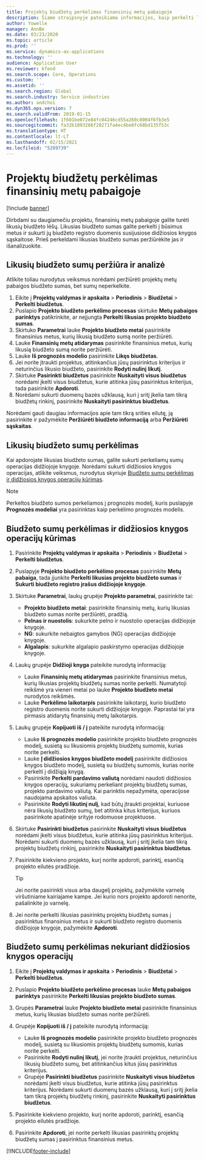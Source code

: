 ```yaml
---
title: Projektų biudžetų perkėlimas finansinių metų pabaigoje
description: Šiame straipsnyje pateikiama informacijos, kaip perkelti likusias biudžeto sumas į būsimus metus ir sukurti biudžeto registro duomenis.
author: Yowelle
manager: AnnBe
ms.date: 03/23/2020
ms.topic: article
ms.prod: ''
ms.service: dynamics-ax-applications
ms.technology: ''
audience: Application User
ms.reviewer: kfend
ms.search.scope: Core, Operations
ms.custom: ''
ms.assetid: ''
ms.search.region: Global
ms.search.industry: Service industries
ms.author: andchoi
ms.dyn365.ops.version: 7
ms.search.validFrom: 2019-01-15
ms.openlocfilehash: 1f601be072e84fc04246cd55a260c8004f6fb3e5
ms.sourcegitcommit: fa32b1893286f20271fa4ec4be8fc68bd135f53c
ms.translationtype: HT
ms.contentlocale: lt-LT
ms.lasthandoff: 02/15/2021
ms.locfileid: "5289739"
---
```

# <a name="transfer-project-budgets-at-fiscal-year-end"></a>Projektų biudžetų perkėlimas finansinių metų pabaigoje

[!include [banner](../includes/banner.md)]

Dirbdami su daugiamečiu projektu, finansinių metų pabaigoje galite turėti likusių biudžeto lėšų. Likusias biudžeto sumas galite perkelti į būsimus metus ir sukurti jų biudžeto registro duomenis susijusiose didžiosios knygos sąskaitose. Prieš perkeldami likusias biudžeto sumas peržiūrėkite jas ir išanalizuokite.

## <a name="review-and-analyze-remaining-budget-amounts"></a>Likusių biudžeto sumų peržiūra ir analizė

Atlikite toliau nurodytus veiksmus norėdami peržiūrėti projektų metų pabaigos biudžeto sumas, bet sumų neperkelkite.

1. Eikite į **Projektų valdymas ir apskaita** > **Periodinis** > **Biudžetai** > **Perkelti biudžetus**. 
2. Puslapio **Projekto biudžeto perkėlimo procesas** skirtuke **Metų pabaigos parinktys** patikrinkite, ar neįjungta **Perkelti likusias projekto biudžeto sumas**.
3. Skirtuko **Parametrai** lauke **Projekto biudžeto metai** pasirinkite finansinius metus, kurių likusią biudžeto sumą norite peržiūrėti. 
4. Lauke **Finansinių metų atidarymas** pasirinkite finansinius metus, kurių likusią biudžeto sumą norite peržiūrėti. 
5. Lauke **Iš prognozės modelio** pasirinkite **Likęs biudžetas**. 
6. Jei norite įtraukti projektus, atitinkančius jūsų pasirinktus kriterijus ir neturinčius likusio biudžeto, pasirinkite **Rodyti nulinį likutį**.  
7. Skirtuke **Pasirinkti biudžetus** pasirinkite **Nuskaityti visus biudžetus** norėdami įkelti visus biudžetus, kurie atitinka jūsų pasirinktus kriterijus, tada pasirinkite **Apdoroti**. 
8. Norėdami sukurti duomenų bazės užklausą, kuri į sritį įkelia tam tikrą biudžetų rinkinį, pasirinkite **Nuskaityti pasirinktus biudžetus**.

Norėdami gauti daugiau informacijos apie tam tikrą srities eilutę, ją pasirinkite ir pažymėkite **Peržiūrėti biudžeto informaciją** arba **Peržiūrėti sąskaitas**.

## <a name="carry-forward-remaining-budget-amounts"></a>Likusių biudžeto sumų perkėlimas 

Kai apdorojate likusias biudžeto sumas, galite sukurti perkeliamų sumų operacijas didžiojoje knygoje. Norėdami sukurti didžiosios knygos operacijas, atlikite veiksmus, nurodytus skyriuje [Biudžeto sumų perkėlimas ir didžiosios knygos operacijų kūrimas](#carry-forward). 

> [!NOTE]
> Perkeltos biudžeto sumos perkeliamos į prognozės modelį, kuris puslapyje **Prognozės modeliai** yra pasirinktas kaip perkėlimo prognozės modelis.  

## <a name="carry-forward-budget-amounts-and-create-general-ledger-transactions"></a><a name="carry-forward"></a>Biudžeto sumų perkėlimas ir didžiosios knygos operacijų kūrimas

1.  Pasirinkite **Projektų valdymas ir apskaita** > **Periodinis** > **Biudžetai** > **Perkelti biudžetus**. 
2. Puslapyje **Projekto biudžeto perkėlimo procesas** pasirinkite **Metų pabaiga**, tada įjunkite **Perkelti likusias projekto biudžeto sumas** ir **Sukurti biudžeto registro įrašus didžiojoje knygoje**. 
3. Skirtuke **Parametrai**, laukų grupėje **Projekto parametrai**, pasirinkite tai:

   - **Projekto biudžeto metai**: pasirinkite finansinių metų, kurių likusias biudžeto sumas norite peržiūrėti, pradžią. 
   - **Pelnas ir nuostolis**: sukurkite pelno ir nuostolio operacijas didžiojoje knygoje. 
   -  **NG**: sukurkite nebaigtos gamybos (NG) operacijas didžiojoje knygoje.
   -  **Algalapis**: sukurkite algalapio paskirstymo operacijas didžiojoje knygoje. 

5. Laukų grupėje **Didžioji knyga** pateikite nurodytą informaciją: 

   - Lauke **Finansinių metų atidarymas** pasirinkite finansinius metus, kurių likusias projektų biudžetų sumas norite perkelti. Numatytoji reikšmė yra vieneri metai po lauke **Projekto biudžeto metai** nurodytos reikšmės.
   -  Lauke **Perkėlimo laikotarpis** pasirinkite laikotarpį, kurio biudžeto registro duomenis norite sukurti didžiojoje knygoje. Paprastai tai yra pirmasis atidarytų finansinių metų laikotarpis.

6. Laukų grupėje **Kopijuoti iš / į** pateikite nurodytą informaciją:

   - Lauke **Iš prognozės modelio** pasirinkite projekto biudžeto prognozės modelį, susietą su likusiomis projektų biudžetų sumomis, kurias norite perkelti. 
   - Lauke **Į didžiosios knygos biudžeto modelį** pasirinkite didžiosios knygos biudžeto modelį, susietą su biudžetų sumomis, kurias norite perkelti į didžiąją knygą. 
   -  Pasirinkite **Perkelti pardavimo valiutą** norėdami naudoti didžiosios knygos operacijų, sukuriamų perkeliant projektų biudžetų sumas, projekto pardavimo valiutą. Kai parinktis nepažymėta, operacijose naudojama apskaitos valiuta. 
   -  Pasirinkite **Rodyti likutinį nulį**, kad būtų įtraukti projektai, kuriuose nėra likusių biudžeto sumų, bet atitinka kitus kriterijus, kuriuos pasirinkote apatinėje srityje rodomuose projektuose.

7. Skirtuke **Pasirinkti biudžetus** pasirinkite **Nuskaityti visus biudžetus** norėdami įkelti visus biudžetus, kurie atitinka jūsų pasirinktus kriterijus. Norėdami sukurti duomenų bazės užklausą, kuri į sritį įkelia tam tikrą projektų biudžetų rinkinį, pasirinkite **Nuskaityti pasirinktus biudžetus**.
8. Pasirinkite kiekvieno projekto, kurį norite apdoroti, parinktį, esančią projekto eilutės pradžioje.

    > [!TIP]
    > Jei norite pasirinkti visus arba daugelį projektų, pažymėkite varnelę viršutiniame kairiajame kampe. Jei kurio nors projekto apdoroti nenorite, pašalinkite jo varnelę.

9. Jei norite perkelti likusias pasirinktų projektų biudžetų sumas į pasirinktus finansinius metus ir sukurti biudžeto registro duomenis didžiojoje knygoje, pažymėkite **Apdoroti**.

## <a name="carry-forward-budget-amounts-without-creating-general-ledger-transactions"></a>Biudžeto sumų perkėlimas nekuriant didžiosios knygos operacijų

1. Eikite į **Projektų valdymas ir apskaita** > **Periodinis** > **Biudžetai** > **Perkelti biudžetus**.
2. Puslapio **Projekto biudžeto perkėlimo procesas** lauke **Metų pabaigos parinktys** pasirinkite **Perkelti likusias projekto biudžeto sumas**.
3. Grupės **Parametrai** lauke **Projekto biudžeto metai** pasirinkite finansinius metus, kurių likusias biudžeto sumas norite peržiūrėti.
4. Grupėje **Kopijuoti iš / į** pateikite nurodytą informaciją:

   - Lauke **Iš prognozės modelio** pasirinkite projekto biudžeto prognozės modelį, susietą su likusiomis projektų biudžetų sumomis, kurias norite perkelti. 
   - Pasirinkite **Rodyti nulinį likutį**, jei norite įtraukti projektus, neturinčius likusių biudžeto sumų, bet atitinkančius kitus jūsų pasirinktus kriterijus.
   - Grupėje **Pasirinkti biudžetus** pasirinkite **Nuskaityti visus biudžetus** norėdami įkelti visus biudžetus, kurie atitinka jūsų pasirinktus kriterijus. Norėdami sukurti duomenų bazės užklausą, kuri į sritį įkelia tam tikrą projektų biudžetų rinkinį, pasirinkite **Nuskaityti pasirinktus biudžetus**.

5. Pasirinkite kiekvieno projekto, kurį norite apdoroti, parinktį, esančią projekto eilutės pradžioje. 
6. Pasirinkite **Apdoroti**, jei norite perkelti likusias pasirinktų projektų biudžetų sumas į pasirinktus finansinius metus.



[!INCLUDE[footer-include](../includes/footer-banner.md)]